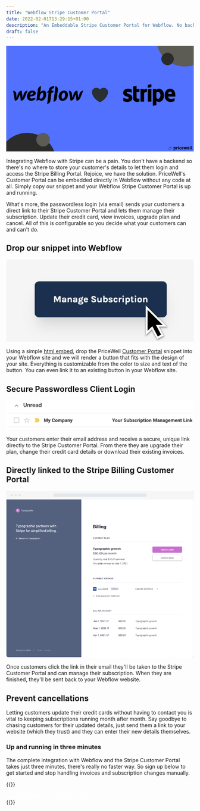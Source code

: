 ```yaml
---
title: "Webflow Stripe Customer Portal"
date: 2022-02-01T13:29:15+01:00
description: "An Embeddable Stripe Customer Portal for Webflow. No backend required"
draft: false
---
```


![webflow and stripe logos in black and white](/img/webflow/webflow-stripe-customer-portal.png)

Integrating Webflow with Stripe can be a pain. You don't have a backend so there's no where to store your customer's details to let them login and access the Stripe Billing Portal. Rejoice, we have the solution. PriceWell's Customer Portal can be embedded directly in Webflow without any code at all. Simply copy our snippet and your Webflow Stripe Customer Portal is up and running.

What's more, the passwordless login (via email) sends your customers a direct link to their Stripe Customer Portal and lets them manage their subscription. Update their credit card, view invoices, upgrade plan and cancel. All of this is configurable so you decide what your customers can and can't do.

## Drop our snippet into Webflow

![mouse cursor clicking a manage subscription button](/img/webflow/customer-portal-button.jpg)

Using a simple [html embed](https://university.webflow.com/lesson/custom-code-embed?utm_source=pricewell), drop the PriceWell [Customer Portal](/customer-portal) snippet into your Webflow site and we will render a button that fits with the design of your site. Everything is customizable from the color to size and text of the button. You can even link it to an existing button in your Webflow site.

## Secure Passwordless Client Login

![gmail client showing an unread email containing a subscription management link](/img/webflow/webflow-stripe-login-link.png)

Your customers enter their email address and receive a secure, unique link directly to the Stripe Customer Portal. From there they are upgrade their plan, change their credit card details or download their existing invoices.

## Directly linked to the Stripe Billing Customer Portal

![stripe customer portal](/img/stripe-customer-portal.png)

Once customers click the link in their email they'll be taken to the Stripe Customer Portal and can manage their subscription. When they are finished, they'll be sent back to your Webflow website.

## Prevent cancellations

Letting customers update their credit cards without having to contact you is vital to keeping subscriptions running month after month. Say goodbye to chasing customers for their updated details, just send them a link to your website (which they trust) and they can enter their new details themselves.

### Up and running in three minutes

The complete integration with Webflow and the Stripe Customer Portal takes just three minutes, there's really no faster way. So sign up below to get started and stop handling invoices and subscription changes manually.

{{<rawhtml>}}
<div class="flex space-x-4 mb-6">
                <a href="https://app.pricewell.io/register"
                    class="focus:outline-none inline-block bg-gradient-to-br from-wedgewood-600 to-wedgewood-700 hover:from-wedgewood-700 hover:to-wedgewood-800 font-semibold rounded-lg py-2 px-8 text-white"
                    style="color:#fff;"
                    data-analytics="Signup"
                >
                    Integrate Stripe and Webflow now
                </a>
            </div>
{{</rawhtml>}}